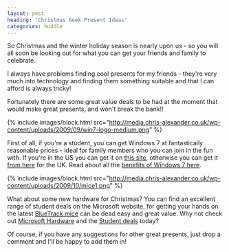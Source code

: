```yaml
---
layout: post
heading: 'Christmas Geek Present Ideas'
categories: huddle
---
```


So Christmas and the winter holiday season is nearly upon us - so you will all soon be looking out for what you can get your friends and family to celebrate.

I always have problems finding cool presents for my friends - they're very much into technology and finding them something suitable and that I can afford is always tricky!

Fortunately there are some great value deals to be had at the moment that would make great presents, and won't break the bank!!

{% include images/block.html src="http://media.chris-alexander.co.uk/wp-content/uploads/2009/09/win7-logo-medium.png" %}

First of all, if you're a student, you can get Windows 7 at fantastically reasonable prices - ideal for family members who you can join in the fun with. If you're in the US you can get it on [this site](http://www.win741.com/), otherwise you can get it [from here](http://www.ultimatesteal.co.uk/student71) for the UK. Read about all the [benefits of Windows 7 here](http://www.chris-alexander.co.uk/930).

{% include images/block.html src="http://media.chris-alexander.co.uk/wp-content/uploads/2009/10/mice1.png" %}

What about some new hardware for Christmas? You can find an excellent range of student deals on the Microsoft website, for getting your hands on the latest [BlueTrack mice](http://www.chris-alexander.co.uk/645) can be dead easy and great value. Why not check out [Microsoft Hardware](http://www.microsoft.com/hardware/) and the [Student deals](http://www.microsoft.com/hardware/giftguide/default.mspx) today?

Of course, if you have any suggestions for other great presents, just drop a comment and I'll be happy to add them in!
